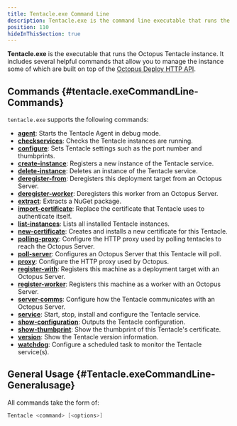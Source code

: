 ```yaml
---
title: Tentacle.exe Command Line
description: Tentacle.exe is the command line executable that runs the Octopus Tentacle instance.
position: 110
hideInThisSection: true
---
```


**Tentacle.exe** is the executable that runs the Octopus Tentacle instance. It includes several helpful commands that allow you to manage the instance some of which are built on top of the [Octopus Deploy HTTP API](/docs/api-and-integration/api/index.md).

## Commands {#tentacle.exeCommandLine-Commands}

`tentacle.exe` supports the following commands:

- **[agent](/docs\api-and-integration\tentacle.exe-command-line/agent.md)**:  Starts the Tentacle Agent in debug mode.
- **[checkservices](/docs\api-and-integration\tentacle.exe-command-line/checkservices.md)**:  Checks the Tentacle instances are running.
- **[configure](/docs\api-and-integration\tentacle.exe-command-line/configure.md)**:  Sets Tentacle settings such as the port number and thumbprints.
- **[create-instance](/docs\api-and-integration\tentacle.exe-command-line/create-instance.md)**:  Registers a new instance of the Tentacle service.
- **[delete-instance](/docs\api-and-integration\tentacle.exe-command-line/delete-instance.md)**:  Deletes an instance of the Tentacle service.
- **[deregister-from](/docs\api-and-integration\tentacle.exe-command-line/deregister-from.md)**:  Deregisters this deployment target from an Octopus Server.
- **[deregister-worker](/docs\api-and-integration\tentacle.exe-command-line/deregister-worker.md)**:  Deregisters this worker from an Octopus Server.
- **[extract](/docs\api-and-integration\tentacle.exe-command-line/extract.md)**:  Extracts a NuGet package.
- **[import-certificate](/docs\api-and-integration\tentacle.exe-command-line/import-certificate.md)**:  Replace the certificate that Tentacle uses to authenticate itself.
- **[list-instances](/docs\api-and-integration\tentacle.exe-command-line/list-instances.md)**:  Lists all installed Tentacle instances.
- **[new-certificate](/docs\api-and-integration\tentacle.exe-command-line/new-certificate.md)**:  Creates and installs a new certificate for this Tentacle.
- **[polling-proxy](/docs\api-and-integration\tentacle.exe-command-line/polling-proxy.md)**:  Configure the HTTP proxy used by polling tentacles to reach the Octopus Server.
- **[poll-server](/docs\api-and-integration\tentacle.exe-command-line/poll-server.md)**:  Configures an Octopus Server that this Tentacle will poll.
- **[proxy](/docs\api-and-integration\tentacle.exe-command-line/proxy.md)**:  Configure the HTTP proxy used by Octopus.
- **[register-with](/docs\api-and-integration\tentacle.exe-command-line/register-with.md)**:  Registers this machine as a deployment target with an Octopus Server.
- **[register-worker](/docs\api-and-integration\tentacle.exe-command-line/register-worker.md)**:  Registers this machine as a worker with an Octopus Server.
- **[server-comms](/docs\api-and-integration\tentacle.exe-command-line/server-comms.md)**:  Configure how the Tentacle communicates with an Octopus Server.
- **[service](/docs\api-and-integration\tentacle.exe-command-line/service.md)**:  Start, stop, install and configure the Tentacle service.
- **[show-configuration](/docs\api-and-integration\tentacle.exe-command-line/show-configuration.md)**:  Outputs the Tentacle configuration.
- **[show-thumbprint](/docs\api-and-integration\tentacle.exe-command-line/show-thumbprint.md)**:  Show the thumbprint of this Tentacle's certificate.
- **[version](/docs\api-and-integration\tentacle.exe-command-line/version.md)**:  Show the Tentacle version information.
- **[watchdog](/docs\api-and-integration\tentacle.exe-command-line/watchdog.md)**:  Configure a scheduled task to monitor the Tentacle service(s).

## General Usage {#Tentacle.exeCommandLine-Generalusage}

All commands take the form of:

```powershell
Tentacle <command> [<options>]
```
